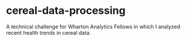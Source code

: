 # cereal-data-processing
A technical challenge for Wharton Analytics Fellows in which I analyzed recent health trends in cereal data.
